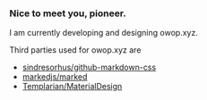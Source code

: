 ### Nice to meet you, pioneer.

I am currently developing and designing owop.xyz.

Third parties used for owop.xyz are
- [sindresorhus/github-markdown-css](https://github.com/sindresorhus/github-markdown-css)
- [markedjs/marked](https://github.com/markedjs/marked)
- [Templarian/MaterialDesign](https://github.com/Templarian/MaterialDesign)
